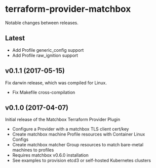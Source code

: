 # terraform-provider-matchbox

Notable changes between releases.

## Latest

* Add Profile generic_config support
* Add Profile raw_ignition support

## v0.1.1 (2017-05-15)

Fix darwin release, which was compiled for Linux.

* Fix Makefile cross-compilation

## v0.1.0 (2017-04-07)

Initial release of the Matchbox Terraform Provider Plugin

* Configure a Provider with a matchbox TLS client cert/key
* Create matchbox machine Profile resources with Container Linux Configs
* Create matchbox matcher Group resources to match bare-metal machines to profiles
* Requires matchbox v0.6.0 installation
* See examples to provision etcd3 or self-hosted Kubernetes clusters
